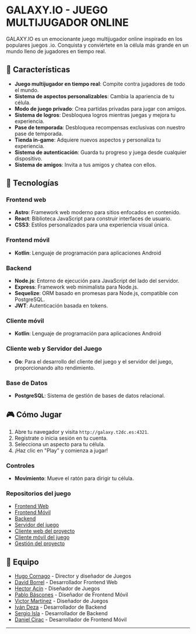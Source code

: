 # GALAXY.IO - JUEGO MULTIJUGADOR ONLINE

GALAXY.IO es un emocionante juego multijugador online inspirado en los populares juegos .io. Conquista y conviértete en la célula más grande en un mundo lleno de jugadores en tiempo real.

## 🌟 Características

- **Juego multijugador en tiempo real**: Compite contra jugadores de todo el mundo.
- **Sistema de aspectos personalizables**: Cambia la apariencia de tu célula.
- **Modo de juego privado**: Crea partidas privadas para jugar con amigos.
- **Sistema de logros**: Desbloquea logros mientras juegas y mejora tu experiencia.
- **Pase de temporada**: Desbloquea recompensas exclusivas con nuestro pase de temporada.
- **Tienda in-game**: Adquiere nuevos aspectos y personaliza tu experiencia.
- **Sistema de autenticación**: Guarda tu progreso y juega desde cualquier dispositivo.
- **Sistema de amigos**: Invita a tus amigos y chatea con ellos.

## 🚀 Tecnologías

### Frontend web
- **Astro**: Framework web moderno para sitios enfocados en contenido.
- **React**: Biblioteca JavaScript para construir interfaces de usuario.
- **CSS3**: Estilos personalizados para una experiencia visual única.

### Frontend móvil
- **Kotlin**: Lenguaje de programación para aplicaciones Android

### Backend
- **Node.js**: Entorno de ejecución para JavaScript del lado del servidor.
- **Express**: Framework web minimalista para Node.js.
- **Sequelize**: ORM basado en promesas para Node.js, compatible con PostgreSQL.
- **JWT**: Autenticación basada en tokens.

### Cliente móvil
- **Kotlin**: Lenguaje de programación para aplicaciones Android

### Cliente web y Servidor del Juego
- **Go**: Para el desarrollo del cliente del juego y el servidor del juego, proporcionando alto rendimiento.

### Base de Datos
- **PostgreSQL**: Sistema de gestión de bases de datos relacional.

## 🎮 Cómo Jugar

1. Abre tu navegador y visita `http://galaxy.t2dc.es:4321`.
2. Regístrate o inicia sesión en tu cuenta.
3. Selecciona un aspecto para tu célula.
4. ¡Haz clic en "Play" y comienza a jugar!

### Controles
- **Movimiento**: Mueve el ratón para dirigir tu célula.

### Repositorios del juego
- [Frontend Web](https://github.com/UNIZAR-30226-2025-07/frontend)
- [Frontend Móvil](https://github.com/UNIZAR-30226-2025-07/frontend-movil)
- [Backend](https://github.com/UNIZAR-30226-2025-07/backend)
- [Servidor del juego](https://github.com/UNIZAR-30226-2025-07/game-server)
- [Cliente web del proyecto](https://github.com/UNIZAR-30226-2025-07/game)
- [Cliente móvil del juego](https://github.com/UNIZAR-30226-2025-07/client-game-movil)
- [Gestión del proyecto](https://github.com/UNIZAR-30226-2025-07/ProyectoSoftware)
## 👥 Equipo

- [Hugo Cornago](https://github.com/orgs/UNIZAR-30226-2025-07/people/hugocornago-unizare) - Director y diseñador de Juegos
- [David Borrel](https://github.com/orgs/UNIZAR-30226-2025-07/people/dborrel) - Desarrollador Frontend Web
- [Hector Acín](https://github.com/orgs/UNIZAR-30226-2025-07/people/h3ctorus) - Diseñador de Juegos
- [Pablo Báscones](https://github.com/orgs/UNIZAR-30226-2025-07/people/874802) - Diseñador de Frontend Móvil
- [Victor Martínez](https://github.com/orgs/UNIZAR-30226-2025-07/people/Paramo2508) - Diseñador de Juegos
- [Iván Deza](https://github.com/orgs/UNIZAR-30226-2025-07/people/dex-sys) - Desarrollador de Backend
- [Sergio Isla](https://github.com/teammate3) - Desarrollador de Backend
- [Daniel Cirac](https://github.com/orgs/UNIZAR-30226-2025-07/people/seergiioo2311) - Desarrollador de Frontend Móvil

---

